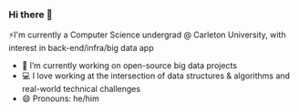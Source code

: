 ### Hi there 👋

⚡I'm currently a Computer Science undergrad @ Carleton University, with interest in back-end/infra/big data app 

- 🔭 I’m currently working on open-source big data projects
- 💻 I love working at the intersection of data structures & algorithms and real-world technical challenges 
- 😄 Pronouns: he/him
